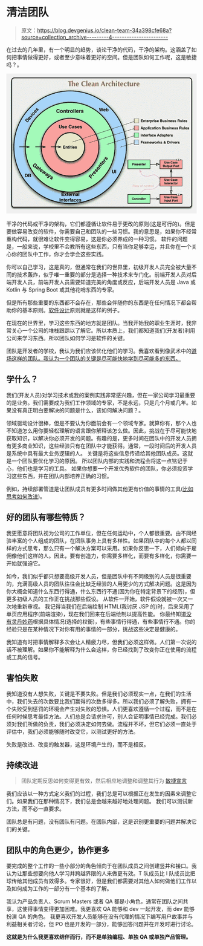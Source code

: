 # 清洁团队

> 原文：<https://blog.devgenius.io/clean-team-34a398cfe68a?source=collection_archive---------4----------------------->

在过去的几年里，有一个明显的趋势，谈论干净的代码，干净的架构。这涵盖了如何把事情做得更好，或者至少意味着更好的空间。但是团队如何工作呢，这是敏捷吗？。

![](img/76080b31c8b1ffed64f29a6d4e392e0b.png)

干净的代码或干净的架构，它们都遵循让软件易于更改的原则(这是可行的)。但是要做容易改变的软件，你需要自己和团队的一些习惯。我的意思是，如果你不经常重构代码，就很难让软件变得容易，这是你必须养成的一种习惯。
软件的问题是，一般来说，学校里不会教所有这些东西，只有当你足够幸运，并且你在一个关心你的团队中工作，你才会学会这些实践。

你可以自己学习，这是真的，但通常在我们的世界里，初级开发人员完全被大量不同的技术轰炸，似乎唯一重要的部分是选择一种技术来专门化。前端开发人员对后端开发人员，前端开发人员需要知道完美的角度或反应，后端开发人员是 Java 或 Kotlin 与 Spring Boot 或其他花哨东西的专家。

但是所有那些重要的东西都不会存在，那些会伴随你的东西是在任何情况下都会帮助你的基本原则。[软件设计](/software-design-principles-ccc3913bfd56?sk=072f3a4d996bfd3106e1583f8f667fa8)原则就是这样的例子。

在现在的世界里，学习这些东西的地方就是团队。当我开始我的职业生涯时，我非常关心一个公司的堆栈跟踪以了解它。所以本质上，我们都知道我们(开发者)利用公司来学习东西。所以团队如何学习是软件的关键。

团队是开发者的学校，我认为我们应该优化他们的学习。我喜欢看到像武术中的[道场这样的团队。我认为一个团队的关键是尽可能快地学到尽可能多的东西。](/software-teams-karate-421ff1ce5425?sk=35ae3ddbd707d5d86d681e1d8a08524b)

## 学什么？

我们(开发人员)对学习技术或我的案例实践非常感兴趣，但在一家公司学习最重要的是业务。我们需要成为我们工作领域的专家，不是永远，只是几个月或几年。如果没有真正明白要解决的问题是什么，该如何解决问题？。

领域驱动设计很棒，但是不要认为你面前会有一个领域专家。就算你有，那个人也不知道怎么用你要轻松理解的语言跟你解释该怎么做。因此，挑战在于尽可能快地获取知识，以解决你必须开发的问题。有趣的是，更多时间在团队中的开发人员拥有更多商业知识，这些经验只有在团队中才能获得。通常，一段时间后的开发人员是系统中具有最大业务逻辑的人。
关键是将这些信息传递给其他团队成员。这就是一个团队要优化学习的原因。
所以团队内部的实践和流程会将这一点铭记于心，他们也是学习的工具。
如果你想要一个开发优秀软件的团队，你必须投资学习这些东西，并在团队内部培养正确的习惯。

例如，持续部署管道是让团队成员有更多时间做其他更有价值的事情的工具([比如思考如何改进](/free-time-for-engineers-5e70c7df5553?sk=3f75a41d30d35edfb8f9539f79a69b13))。

## 好的团队有哪些特质？

我更愿意将团队视为公司的工作单位，但在任何运动中，个人都很重要。由不同经验丰富的个人组成的团队，在团队事务上具有多样性。如果团队中的每个人都以同样的方式思考，那么只有一个解决方案可以采用。如果你反思一下，人们倾向于雇佣像他们这样的人。因此，要有创造力，你需要多样化，而要有多样化，你需要一开始就强迫它。

如今，我们似乎都只想要高级开发人员，但是团队中有不同级别的人员是很重要的，充满高级人员的团队往往会比缺乏经验的人用更少的方式解决问题。这是因为你大概会知道什么东西行得通，什么东西行不通(因为你在特定背景下的经历)，但更多初级人员的工作正在挑战那些假设。
从软件一开始，软件假设就被一次又一次地重新审视。
我记得当我们在后端绘制 HTML(我讨厌 JSP 的)时，后来采用了单页应用程序(前端渲染)，现在我们回来在后端绘制以提高性能。
你最终知道[没有灵丹妙药](https://medium.com/dev-genius/no-silver-bullet-65cba1775f9b)根据具体情况(选择的权衡)，有些事情行得通，有些事情行不通。你的经验只是在某种情况下对你有用的事情的一部分，挑战这些决定是健康的。

我知道有时把事情解释多次会让人精疲力尽，但我们必须这样做。人们第一次说的话不被理解。如果你不能解释为什么会这样，你已经找到了改变你正在使用的流程或工具的信号。

## 害怕失败

我知道没有人想失败，关键是不要失败。但是我们必须现实一点，在我们的生活中，我们失去的次数要比我们赢得的次数多得多。所以我们必须了解失败，拥有一个失败受到惩罚的环境会产生对失败的恐惧。人们更喜欢遵循一个过程，而不是在任何时候思考最佳方法。人们总是会请求许可，别人会证明事情已经完成。我们必须对我们所做的负责，我们必须决定如何去做。流程并不坏，但它们必须一直处于评估中，我们必须能够随时改变它，以测试更好的方法。

失败是改进、改变的触发器，这是环境产生的，而不是相反。

## 持续改进

> 团队定期反思如何变得更有效，然后相应地调整和调整其行为
> [敏捷宣言](https://agilemanifesto.org/principles.html)

我们应该以一种方式定义我们的过程，我们总是可以根据正在发生的因素来调整它们。如果我们在那种情况下，我们总是会越来越好地处理问题。
我们可以测试新方法，而不必一直要求。

团队总是有问题，没有团队有问题。在团队内部，这是识别更重要的问题并解决它们的关键。

## 团队中的角色更少，协作更多

要完成的整个工作的一些小部分的角色倾向于在团队成员之间创建竖井和接口。我认为让那些想要向他人学习并跨越界限的人来做更有效。T 队成员比 I 队成员比把球传给其他成员有效得多。专家很好，但是我们都需要对其他人如何做他们工作以及如何成为工作的一部分有一个基本的了解。

我认为产品负责人、Scrum Masters 或者 QA 都是小角色，通常在团队之间共享，这使得事情变得更加困难。我更喜欢 QA 能够和 dev 一起开发，而 dev 能够扮演 QA 的角色。
我更喜欢开发人员能够在没有代理的情况下编写用户故事并与利益相关者讨论，但 PO 也是开发的一部分，能够回答问题并在开发时进行讨论。

**这就是为什么我更喜欢结伴而行，而不是单独编程、单独 QA 或单独产品管理。**